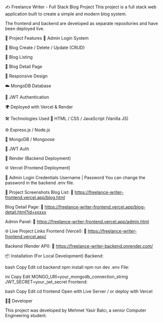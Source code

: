 ✍️ Freelance Writer - Full Stack Blog Project
This project is a full stack web application built to create a simple and modern blog system.

The frontend and backend are developed as separate repositories and have been deployed live.

🚀 Project Features
🔐 Admin Login System

📝 Blog Create / Delete / Update (CRUD)

📰 Blog Listing

📄 Blog Detail Page

🎨 Responsive Design

☁️ MongoDB Database

🔑 JWT Authentication

🌍 Deployed with Vercel & Render

🛠️ Technologies Used
🧩 HTML / CSS / JavaScript (Vanilla JS)

⚙️ Express.js / Node.js

🍃 MongoDB / Mongoose

🔐 JWT Auth

🚀 Render (Backend Deployment)

🌐 Vercel (Frontend Deployment)

🔑 Admin Login Credentials
Username | Password
You can change the password in the backend .env file.

📸 Project Screenshots
Blog List:
🔗 https://freelance-writer-frontend.vercel.app/blog.html

Blog Detail Page:
🔗 https://freelance-writer-frontend.vercel.app/blog-detail.html?id=xxxxx

Admin Panel:
🔗 https://freelance-writer-frontend.vercel.app/admin.html

🌐 Live Project Links
Frontend (Vercel):
🔗 https://freelance-writer-frontend.vercel.app/

Backend (Render API):
🔗 https://freelance-writer-backend.onrender.com/

📦 Installation (For Local Development)
Backend:

bash
Copy
Edit
cd backend
npm install
npm run dev
.env File:

ini
Copy
Edit
MONGO_URI=your_mongodb_connection_string
JWT_SECRET=your_jwt_secret
Frontend:

bash
Copy
Edit
cd frontend
Open with Live Server / or deploy with Vercel

👨‍💻 Developer

This project was developed by Mehmet Yasir Balcı, a senior Computer Engineering student.
